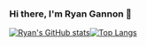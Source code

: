 ### Hi there, I'm Ryan Gannon 👋

[![Ryan's GitHub stats](https://github-readme-stats.vercel.app/api?username=ryanpaulgannon)](https://github.com/anuraghazra/github-readme-stats)[![Top Langs](https://github-readme-stats.vercel.app/api/top-langs/?username=ryanpaulgannon&layout=compact)](https://github.com/anuraghazra/github-readme-stats)

<!--
**RyanPaulGannon/RyanPaulGannon** is a ✨ _special_ ✨ repository because its `README.md` (this file) appears on your GitHub profile.

Here are some ideas to get you started:

- 🔭 I’m currently working on ...
- 🌱 I’m currently learning ...
- 👯 I’m looking to collaborate on ...
- 🤔 I’m looking for help with ...
- 💬 Ask me about ...
- 📫 How to reach me: ...
- 😄 Pronouns: ...
- ⚡ Fun fact: ...
-->
